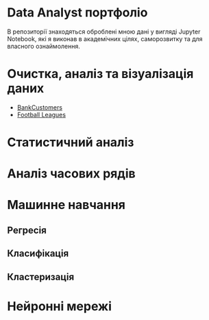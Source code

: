 # Data Analyst портфоліо
В репозиторії знаходяться оброблені мною дані у вигляді Jupyter Notebook, які я виконав в академічних цілях, саморозвитку та для власного ознаймолення.

# Очистка, аналіз та візуалізація даних
- [BankCustomers](https://github.com/antonshuliak/DS-Portfolio/blob/master/CardCustomer.ipynb)
- [Football Leagues](https://github.com/antonshuliak/DS-Portfolio/blob/master/Football.ipynb)
# Статистичний аналіз

# Аналіз часових рядів

# Машинне навчання

## Регресія

## Класифікація

## Кластеризація

# Нейронні мережі
